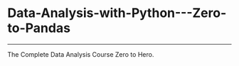 # Data-Analysis-with-Python---Zero-to-Pandas

---

The Complete Data Analysis Course Zero to Hero.

